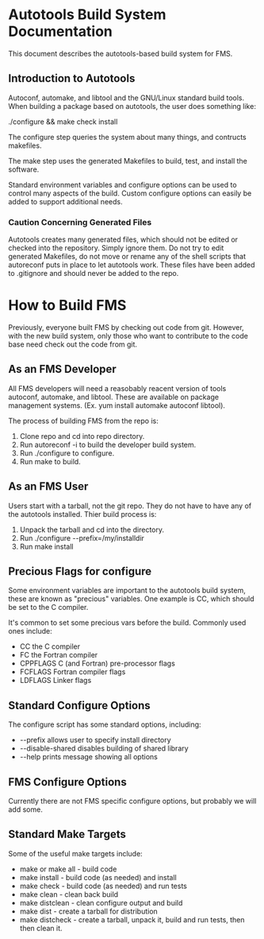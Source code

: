 <!-- \page build Building with Autotools -->
# Autotools Build System Documentation

This document describes the autotools-based build system for FMS.

## Introduction to Autotools

Autoconf, automake, and libtool and the GNU/Linux standard build
tools. When building a package based on autotools, the user does
something like:

./configure && make check install

The configure step queries the system about many things, and contructs
makefiles.

The make step uses the generated Makefiles to build, test, and install
the software.

Standard environment variables and configure options can be used to
control many aspects of the build. Custom configure options can easily
be added to support additional needs.

### Caution Concerning Generated Files

Autotools creates many generated files, which should not be edited or
checked into the repository. Simply ignore them. Do not try to edit
generated Makefiles, do not move or rename any of the shell scripts
that autoreconf puts in place to let autotools work. These files have
been added to .gitignore and should never be added to the repo.

# How to Build FMS

Previously, everyone built FMS by checking out code from git. However,
with the new build system, only those who want to contribute to the
code base need check out the code from git.

## As an FMS Developer

All FMS developers will need a reasobably reacent version of tools
autoconf, automake, and libtool. These are available on package
management systems. (Ex. yum install automake autoconf libtool).

The process of building FMS from the repo is:

1. Clone repo and cd into repo directory.
2. Run autoreconf -i to build the developer build system.
3. Run ./configure to configure.
4. Run make to build.

## As an FMS User

Users start with a tarball, not the git repo. They do not have to have
any of the autotools installed. Thier build process is:

1. Unpack the tarball and cd into the directory.
2. Run ./configure --prefix=/my/installdir
3. Run make install

## Precious Flags for configure

Some environment variables are important to the autotools build
system, these are known as "precious" variables. One example is CC,
which should be set to the C compiler.

It's common to set some precious vars before the build. Commonly used
ones include:
* CC the C compiler
* FC the Fortran compiler
* CPPFLAGS C (and Fortran) pre-processor flags
* FCFLAGS Fortran compiler flags
* LDFLAGS Linker flags

## Standard Configure Options

The configure script has some standard options, including:
* --prefix allows user to specify install directory
* --disable-shared disables building of shared library
* --help prints message showing all options

## FMS Configure Options

Currently there are not FMS specific configure options, but probably
we will add some.

## Standard Make Targets

Some of the useful make targets include:
* make or make all - build code
* make install - build code (as needed) and install
* make check - build code (as needed) and run tests
* make clean - clean back build
* make distclean - clean configure output and build
* make dist - create a tarball for distribution
* make distcheck - create a tarball, unpack it, build and run tests, then then clean it.

